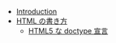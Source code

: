 * [Introduction](README.md)
* [HTML の書き方](html/README.md)
  * [HTML5 な doctype 宣言](html/doctype.md) 
  